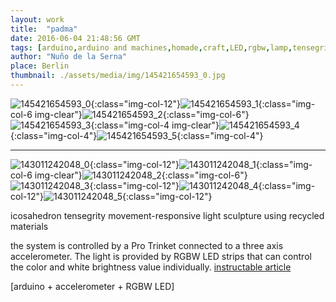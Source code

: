 ```yaml
---
layout: work
title:  "padma"
date: 2016-06-04 21:48:56 GMT
tags: [arduino,arduino and machines,homade,craft,LED,rgbw,lamp,tensegrity,pro trinket,accelerometer,adafruit]
author: "Nuño de la Serna"
place: Berlin
thumbnail: ./assets/media/img/145421654593_0.jpg
---
```


![145421654593_0](./assets/media/img/145421654593_0.jpg){:class="img-col-12"}![145421654593_1](./assets/media/img/145421654593_1.jpg){:class="img-col-6 img-clear"}![145421654593_2](./assets/media/img/145421654593_2.jpg){:class="img-col-6"}![145421654593_3](./assets/media/img/145421654593_3.jpg){:class="img-col-4 img-clear"}![145421654593_4](./assets/media/img/145421654593_4.jpg){:class="img-col-4"}![145421654593_5](./assets/media/img/145421654593_5.jpg){:class="img-col-4"}

------

![143011242048_0](./assets/media/img/143011242048_0.jpg){:class="img-col-12"}![143011242048_1](./assets/media/img/143011242048_1.jpg){:class="img-col-6 img-clear"}![143011242048_2](./assets/media/img/143011242048_2.jpg){:class="img-col-6"}![143011242048_3](./assets/media/img/143011242048_3.jpg){:class="img-col-12"}![143011242048_4](./assets/media/img/143011242048_4.jpg){:class="img-col-12"}![143011242048_5](./assets/media/img/143011242048_5.jpg){:class="img-col-12"}

icosahedron tensegrity movement-responsive light sculpture using recycled materials

the system is controlled by a Pro Trinket connected to a three axis accelerometer.
The light is provided by RGBW LED strips that can control the color and white brightness value individually.
[instructable article](https://www.instructables.com/id/Interactive-Led-Lamp-Tensegrity-Structure-Arduino/)

[arduino + accelerometer + RGBW LED]

